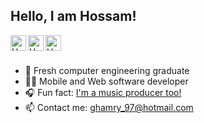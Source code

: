 ## Hello, I am Hossam!


<a href="https://linkedin.com/in/hossam-elghamry-035180164">
  <img align="left" alt="Hossam's Linkdein" width="25px" src="https://cdn.jsdelivr.net/npm/simple-icons@v3/icons/linkedin.svg" color="grey"/>
</a>
<a href="https://instagram.com/flarizemusic/">
  <img align="left" alt="Hossam's Instagram" width="25px" src="https://cdn.jsdelivr.net/npm/simple-icons@v3/icons/instagram.svg" />
</a>
<a href="https://www.youtube.com/channel/UCZ8rNhEA2ei2IgouQoUQO7A">
  <img align="left" alt="Hossam's YouTube" width="25px" src="https://cdn.jsdelivr.net/npm/simple-icons@v3/icons/youtube.svg" />
</a>

<br/>
<br/>

- 🔭 Fresh computer engineering graduate
- 👨‍💻 Mobile and Web software developer
- 🎧 Fun fact: [I'm a music producer too!](https://open.spotify.com/artist/5VYUbhKpehcGwceLDeb1WU)
- 📫 Contact me: ghamry_97@hotmail.com


